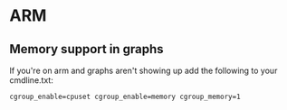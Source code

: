 # ARM

## Memory support in graphs
If you're on arm and graphs aren't showing up add the following to your cmdline.txt:

```
cgroup_enable=cpuset cgroup_enable=memory cgroup_memory=1
```